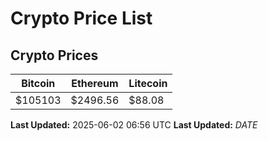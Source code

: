 # Crypto Price List

## Crypto Prices
| Bitcoin | Ethereum | Litecoin |
| ------- | -------- | -------- |
| $105103 | $2496.56 | $88.08 |
**Last Updated:** 2025-06-02 06:56 UTC
**Last Updated:** $DATE$
